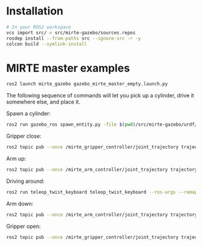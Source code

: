 # Installation

```sh
# In your ROS2 workspace
vcs import src/ < src/mirte-gazebo/sources.repos
rosdep install --from-paths src --ignore-src -r -y
colcon build --symlink-install
```

# MIRTE master examples

```sh
ros2 launch mirte_gazebo gazebo_mirte_master_empty.launch.py
```

The following sequence of commands will let you pick up a cylinder, drive it somewhere else, and place it.

Spawn a cylinder:
```sh
ros2 run gazebo_ros spawn_entity.py -file $(pwd)/src/mirte-gazebo/urdf/cylinder.sdf -entity cylinder -x 1.39 -y .51
```

Gripper close:
```sh
ros2 topic pub --once /mirte_gripper_controller/joint_trajectory trajectory_msgs/msg/JointTrajectory "{joint_names: ['Gripper_joint'], points: [{positions: [0.1], time_from_start:{ sec: 1, nanosec: 0}}]}"
```

Arm up:
```sh
ros2 topic pub --once /mirte_arm_controller/joint_trajectory trajectory_msgs/msg/JointTrajectory "{joint_names: ['arm_Rot_joint', 'arm_Shoulder_joint', 'arm_Elbow_joint', 'arm_Wrist_joint'], points: [{positions: [0.0, 0.0, -1.56, 1.56], time_from_start:{ sec: 3, nanosec: 0}}]}"
```

Driving around:
```sh
ros2 run teleop_twist_keyboard teleop_twist_keyboard --ros-args --remap cmd_vel:=/mirte_base_controller/cmd_vel_unstamped
```

Arm down:
```sh
ros2 topic pub --once /mirte_arm_controller/joint_trajectory trajectory_msgs/msg/JointTrajectory "{joint_names: ['arm_Rot_joint', 'arm_Shoulder_joint', 'arm_Elbow_joint', 'arm_Wrist_joint'], points: [{positions: [0.0, -1.56, -1.56, 1.56], time_from_start:{ sec: 3, nanosec: 0}}]}"
```

Gripper open:
```sh
ros2 topic pub --once /mirte_gripper_controller/joint_trajectory trajectory_msgs/msg/JointTrajectory "{joint_names: ['Gripper_joint'], points: [{positions: [-0.1], time_from_start:{ sec: 1, nanosec: 0}}]}"
```




